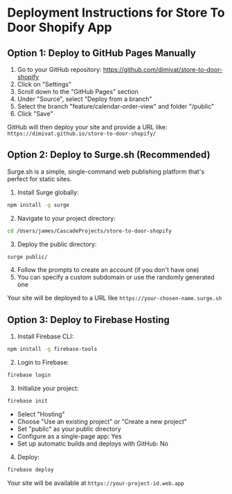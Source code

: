 # Deployment Instructions for Store To Door Shopify App

## Option 1: Deploy to GitHub Pages Manually

1. Go to your GitHub repository: https://github.com/dimivat/store-to-door-shopify
2. Click on "Settings"
3. Scroll down to the "GitHub Pages" section
4. Under "Source", select "Deploy from a branch"
5. Select the branch "feature/calendar-order-view" and folder "/public"
6. Click "Save"

GitHub will then deploy your site and provide a URL like:
`https://dimivat.github.io/store-to-door-shopify/`

## Option 2: Deploy to Surge.sh (Recommended)

Surge.sh is a simple, single-command web publishing platform that's perfect for static sites.

1. Install Surge globally:
```bash
npm install -g surge
```

2. Navigate to your project directory:
```bash
cd /Users/james/CascadeProjects/store-to-door-shopify
```

3. Deploy the public directory:
```bash
surge public/
```

4. Follow the prompts to create an account (if you don't have one)
5. You can specify a custom subdomain or use the randomly generated one

Your site will be deployed to a URL like `https://your-chosen-name.surge.sh`

## Option 3: Deploy to Firebase Hosting

1. Install Firebase CLI:
```bash
npm install -g firebase-tools
```

2. Login to Firebase:
```bash
firebase login
```

3. Initialize your project:
```bash
firebase init
```
   - Select "Hosting"
   - Choose "Use an existing project" or "Create a new project"
   - Set "public" as your public directory
   - Configure as a single-page app: Yes
   - Set up automatic builds and deploys with GitHub: No

4. Deploy:
```bash
firebase deploy
```

Your site will be available at `https://your-project-id.web.app`
